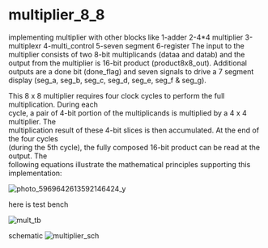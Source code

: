 # multiplier_8_8
implementing multiplier with other blocks like
1-adder 
2-4*4 multiplier
3-multiplexr
4-multi_control
5-seven segment 
6-register 
The input to the multiplier consists of two 8-bit multiplicands (dataa and datab) and the output from the multiplier is 16-bit product (product8x8_out). Additional outputs are a done bit (done_flag) and seven signals to drive a 7 segment display (seg_a, seg_b, seg_c, seg_d, seg_e, seg_f & seg_g).

This 8 x 8 multiplier requires four clock cycles to perform the full multiplication. During each  
cycle, a pair of 4-bit portion of the multiplicands is multiplied by a 4 x 4 multiplier. The  
multiplication result of these 4-bit slices is then accumulated. At the end of the four cycles  
(during the 5th cycle), the fully composed 16-bit product can be read at the output. The  
following equations illustrate the mathematical principles supporting this implementation:

![photo_5969642613592146424_y](https://github.com/MarwanMohamed12/multiplier_8_8/assets/138940689/c595f8f5-65e0-4c6f-982b-2103535d4cc2)

here is test bench 

![mult_tb](https://github.com/MarwanMohamed12/multiplier_8_8/assets/138940689/130fd959-db22-4f69-91b3-5f61f93a3fda)


schematic
![multiplier_sch](https://github.com/MarwanMohamed12/multiplier_8_8/assets/138940689/86f7a8ae-29e0-46da-a639-cdf18b7cdbfc)

